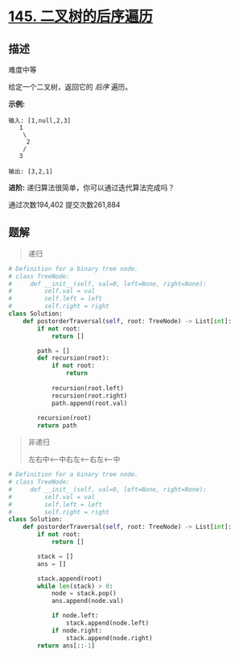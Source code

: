 # [145. 二叉树的后序遍历](https://leetcode-cn.com/problems/binary-tree-postorder-traversal/)

## 描述

难度中等

给定一个二叉树，返回它的 *后序* 遍历。

**示例:**

```
输入: [1,null,2,3]  
   1
    \
     2
    /
   3 

输出: [3,2,1]
```

**进阶:** 递归算法很简单，你可以通过迭代算法完成吗？

通过次数194,402 提交次数261,884



## 题解

> 递归

```python
# Definition for a binary tree node.
# class TreeNode:
#     def __init__(self, val=0, left=None, right=None):
#         self.val = val
#         self.left = left
#         self.right = right
class Solution:
    def postorderTraversal(self, root: TreeNode) -> List[int]:
        if not root:
            return []

        path = []
        def recursion(root):
            if not root:
                return
            
            recursion(root.left)
            recursion(root.right)
            path.append(root.val)
        
        recursion(root)
        return path
```

> 非递归
>
> 左右中<--中右左<--右左<--中

```python
# Definition for a binary tree node.
# class TreeNode:
#     def __init__(self, val=0, left=None, right=None):
#         self.val = val
#         self.left = left
#         self.right = right
class Solution:
    def postorderTraversal(self, root: TreeNode) -> List[int]:
        if not root:
            return []

        stack = []
        ans = []

        stack.append(root)
        while len(stack) > 0:
            node = stack.pop()
            ans.append(node.val)

            if node.left:
                stack.append(node.left)
            if node.right:
                stack.append(node.right)
        return ans[::-1]
```